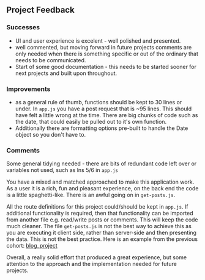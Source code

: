 ## Project Feedback

### Successes
* UI and user experience is excelent - well polished and presented.
* well commented, but moving forward in future projects comments are only needed when there is something specific or out of the ordinary that needs to be communicated.
* Start of some good documentation - this needs to be started sooner for next projects and built upon throughout.

### Improvements
* as a general rule of thumb, functions should be kept to 30 lines or under. In `app.js` you have a post request that is ~95 lines. This should have felt a little wrong at the time. There are big chunks of code such as the date, that could easily be pulled out to it's own function.
* Additionally there are formatting options pre-built to handle the Date object so you don't have to.


### Comments
Some general tidying needed - there are bits of redundant code left over or variables not used, such as lns 5/6 in `app.js` 

You have a mixed and matched approached to make this application work. As a user it is a rich, fun and pleasant experience, on the back end the code is a little spaghetti-like. There is an awful going on in `get-posts.js`.

All the route definitions for this project could/should be kept in `app.js`. If additional functionality is required, then that functionality can be imported from another file e.g. read/write posts or comments. This will keep the code much cleaner. The file `get-posts.js` is not the best way to achieve this as you are executing it client side, rather than server-side and then presenting the data. This is not the best practice.  Here is an example from the previous cohort: [blog_project](https://github.com/jtorbett23/blog_project)

Overall, a really solid effort that produced a great experience, but some attention to the approach and the implementation needed for future projects.